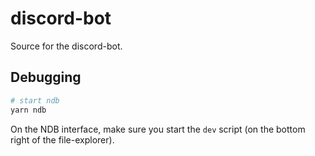# discord-bot

Source for the discord-bot.

## Debugging

```bash
# start ndb
yarn ndb
```

On the NDB interface, make sure you start the `dev` script (on the bottom right of the file-explorer).
